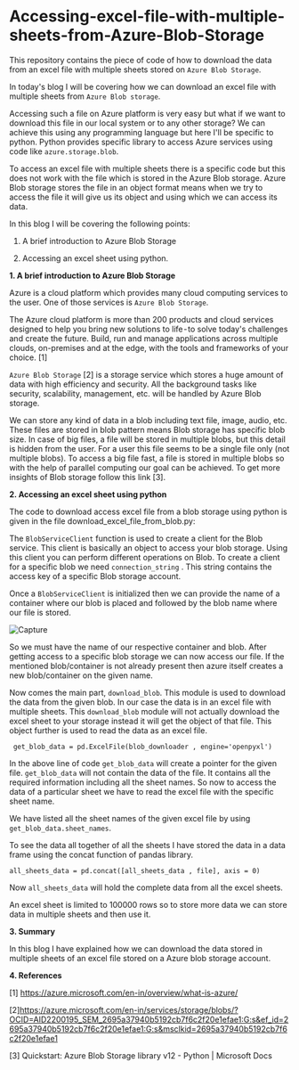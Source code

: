 # Accessing-excel-file-with-multiple-sheets-from-Azure-Blob-Storage
This repository contains the piece of code of how to download the data from an excel file with multiple sheets stored on `Azure Blob Storage`.


In today's blog I will be covering how we can download an excel file with multiple sheets from `Azure Blob storage`.

Accessing such a file on Azure platform  is very easy but what if we want to download this file in our local system or to any other storage? We can achieve this using any programming language but here I'll be specific to python. Python provides specific library to access Azure services using code like `azure.storage.blob`. 

To access an excel file with multiple sheets there is a specific code but this does not work with the file which is stored in the Azure Blob storage. Azure Blob storage stores the file in an object format means when we try to access the file it will give us its object and using which we can access its data.

In this blog I will be covering the following points:

1. A brief introduction to Azure Blob Storage

2. Accessing an excel sheet using python.

**1. A brief introduction to Azure Blob Storage**

Azure is a cloud platform which provides many cloud computing services to the user. One of those services is `Azure Blob Storage`.

The Azure cloud platform is more than 200 products and cloud services designed to help you bring new solutions to life - to solve today's challenges and create the future. Build, run and manage applications across multiple clouds, on-premises and at the edge, with the tools and frameworks of your choice. [1]

`Azure Blob Storage` [2] is a storage service which stores a huge amount of data with high efficiency and security. All the background tasks like security, scalability, management, etc. will be handled by Azure Blob storage.

We can store any kind of data in a blob including text file, image, audio, etc. These files are stored in blob pattern means Blob storage has specific blob size. In case of big files, a file will be stored in multiple blobs, but this detail is hidden from the user. For a user this file seems to be a single file only (not multiple blobs). To access a big file fast, a file is stored in multiple blobs so with the help of parallel computing our goal can be achieved. To get more insights of Blob storage follow this link [3].

**2. Accessing an excel sheet using python**

The code to download access excel file from a blob storage using python is given in the file download_excel_file_from_blob.py:

The `BlobServiceClient` function is used to create a client for the Blob service. This client is basically an object to access your blob storage. Using this client you can perform different operations on Blob. To create a client for a specific blob we need `connection_string` . This string contains the access key of a specific Blob storage account.

Once a `BlobServiceClient` is initialized then we can provide the name of a container where our blob is placed and followed by the blob name where our file is stored.

![Capture](https://user-images.githubusercontent.com/37960364/141776835-1e81165b-4ce0-4931-a8d2-cf99d7915ff4.PNG)

So we must have the name of our respective container and blob. After getting access to a specific blob storage we can now access our file. If the mentioned blob/container is not already present then azure itself creates a new blob/container on the given name.

Now comes the main part, `download_blob`. This module is used to download the data from the given blob. In our case the data is in an excel file with multiple sheets. This `download_blob` module will not actually download the excel sheet to your storage instead it will get the object of that file. This object further is used to read the data as an excel file.

` get_blob_data = pd.ExcelFile(blob_downloader , engine='openpyxl')`

In the above line of code `get_blob_data` will create a pointer for the given file. `get_blob_data` will not contain the data of the file. It contains all the required information including all the sheet names. So now to access the data of a particular sheet we have to read the excel file with the specific sheet name.

We have listed all the sheet names of the given excel file by using `get_blob_data.sheet_names`.

To see the data all together of all the sheets I have stored the data in a data frame using the concat function of pandas library.

`all_sheets_data = pd.concat([all_sheets_data , file], axis = 0)`

Now `all_sheets_data` will hold the complete data from all the excel sheets.

An excel sheet is limited to 100000 rows so to store more data we can store data in multiple sheets and then use it. 

**3. Summary**

In this blog I have explained how we can download the data stored in multiple sheets of an excel file stored on a Azure blob storage account.

**4. References**

[1] https://azure.microsoft.com/en-in/overview/what-is-azure/

[2]https://azure.microsoft.com/en-in/services/storage/blobs/?OCID=AID2200195_SEM_2695a37940b5192cb7f6c2f20e1efae1:G:s&ef_id=2695a37940b5192cb7f6c2f20e1efae1:G:s&msclkid=2695a37940b5192cb7f6c2f20e1efae1

[3] Quickstart: Azure Blob Storage library v12 - Python | Microsoft Docs
